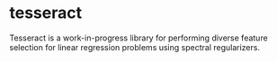 tesseract
=========

Tesseract is a work-in-progress library for performing diverse feature selection for linear regression problems using spectral regularizers.
